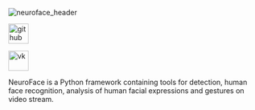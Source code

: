 ![neuroface_header](https://user-images.githubusercontent.com/83948828/178101505-a6654269-c692-41f1-b508-9ff51068fd3f.jpg)

[<img src='https://cdn.jsdelivr.net/npm/simple-icons@3.0.1/icons/github.svg' alt='github' height='40'>](https://github.com/mdvdv)

[<img src='https://cdn.jsdelivr.net/npm/simple-icons@3.0.1/icons/vk.svg' alt='vk' height='40' bgcolor='white'>](https://vk.com/mdwdw)

NeuroFace is a Python framework containing tools for detection, human face recognition, analysis of human facial expressions and gestures on video stream.
